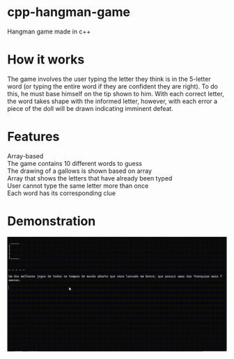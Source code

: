 # cpp-hangman-game
Hangman game made in c++

# How it works

The game involves the user typing the letter they think is in the 5-letter word (or typing the entire word if they are confident they are right). To do this, he must base himself on the tip shown to him. With each correct letter, the word takes shape with the informed letter, however, with each error a piece of the doll will be drawn indicating imminent defeat.

# Features
Array-based<br>
The game contains 10 different words to guess<br>
The drawing of a gallows is shown based on array<br>
Array that shows the letters that have already been typed<br>
User cannot type the same letter more than once<br>
Each word has its corresponding clue

# Demonstration
![Game](/Demo/forca.gif)

